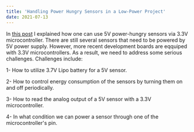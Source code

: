 ```yaml
---
title: 'Handling Power Hungry Sensors in a Low-Power Project'
date: 2021-07-13
---
```


In [this post](https://github.com/mahdipedro/Handling-Power-Hungry-Sensors-in-a-Low-Power-Project) I explained how one can use 5V power-hungry sensors via 3.3V microcontroller. There are still several sensors that need to be powered by 5V power supply. However, more recent development boards are eqquiped with 3.3V microcontrollers. As a result, we need to address some serious challenges. Challenges include:

1- How to utilize 3.7V Lipo battery for a 5V sensor.

2- How to control energy consumption of the sensors by turning them on and off periodically.

3- How to read the analog output of a 5V sensor with a 3.3V microcontroller. 

4- In what condition we can power a sensor through one of the microcontroller's pin.

